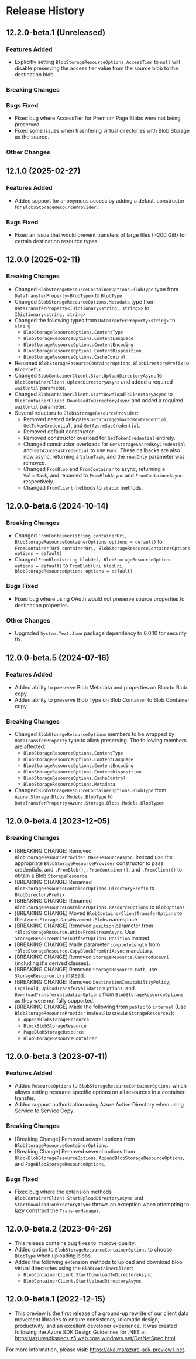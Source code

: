 # Release History

## 12.2.0-beta.1 (Unreleased)

### Features Added
- Explicitly setting `BlobStorageResourceOptions.AccessTier` to `null` will disable preserving the access tier value from the source blob to the destination blob.

### Breaking Changes

### Bugs Fixed
- Fixed bug where AccessTier for Premium Page Blobs were not being preserved.
- Fixed some issues when trasnfering virtual directories with Blob Storage as the source.

### Other Changes

## 12.1.0 (2025-02-27)

### Features Added
- Added support for anonymous access by adding a default constructor for `BlobsStorageResourceProvider`.

### Bugs Fixed
- Fixed an issue that would prevent transfers of large files (>200 GiB) for certain destination resource types.

## 12.0.0 (2025-02-11)

### Breaking Changes
- Changed `BlobStorageResourceContainerOptions.BlobType` type from `DataTransferProperty<BlobType>` to `BlobType`
- Changed `BlobStorageResourceOptions.Metadata` type from `DataTransferProperty<IDictionary<string, string>>` to `IDictionary<string, string>`
- Changed the following types from `DataTranferProperty<string>` to `string`
    - `BlobStorageResourceOptions.ContentType`
    - `BlobStorageResourceOptions.ContentLanguage`
    - `BlobStorageResourceOptions.ContentEncoding`
    - `BlobStorageResourceOptions.ContentDisposition`
    - `BlobStorageResourceOptions.CacheControl`
- Renamed `BlobStorageResourceContainerOptions.BlobDirectoryPrefix` to `BlobPrefix`
- Changed `BlobContainerClient.StartUploadDirectoryAsync` to `BlobContainerClient.UploadDirectoryAsync` and added a required `waitUntil` parameter.
- Changed `BlobContainerClient.StartDownloadToDirectoryAsync` to `BlobContainerClient.DownloadToDirectoryAsync` and added a required `waitUntil` parameter.
- Several refactors to `BlobsStorageResourceProvider`:
  - Removed nested delegates `GetStorageSharedKeyCredential`, `GetTokenCredential`, and `GetAzureSasCredential`.
  - Removed default constructor.
  - Removed constructor overload for `GetTokenCredential` entirely.
  - Changed constructor overloads for `GetStorageSharedKeyCredential` and `GetAzureSasCredential` to use `Func`. These callbacks are also now async, returning a `ValueTask`, and the `readOnly` parameter was removed.
  - Changed `FromBlob` and `FromContainer` to async, returning a `ValueTask`, and renamed to `FromBlobAsync` and `FromContainerAsync` respectively.
  - Changed `FromClient` methods to `static` methods.

## 12.0.0-beta.6 (2024-10-14)

### Breaking Changes
- Changed `FromContainer(string containerUri, BlobStorageResourceContainerOptions options = default)` to `FromContainer(Uri containerUri, BlobStorageResourceContainerOptions options = default)`
- Changed `FromBlob(string blobUri, BlobStorageResourceOptions options = default)` to `FromBlob(Uri blobUri, BlobStorageResourceOptions options = default)`

### Bugs Fixed
- Fixed bug where using OAuth would not preserve source properties to destination properties.

### Other Changes
- Upgraded `System.Text.Json` package dependency to 6.0.10 for security fix.

## 12.0.0-beta.5 (2024-07-16)

### Features Added
- Added ability to preserve Blob Metadata and properties on Blob to Blob copy.
- Added ability to preserve Blob Type on Blob Container to Blob Container copy.

### Breaking Changes
- Changed `BlobStorageResourceOptions` members to be wrapped by `DataTransferProperty` type to allow preserving. The following members are affected:
    - `BlobStorageResourceOptions.ContentType`
    - `BlobStorageResourceOptions.ContentLanguage`
    - `BlobStorageResourceOptions.ContentEncoding`
    - `BlobStorageResourceOptions.ContentDisposition`
    - `BlobStorageResourceOptions.CacheControl`
    - `BlobStorageResourceOptions.Metadata`
- Changed `BlobStorageResourceContainerOptions.BlobType` from `Azure.Storage.Blobs.Models.BlobType` to `DataTransferProperty<Azure.Storage.Blobs.Models.BlobType>`

## 12.0.0-beta.4 (2023-12-05)

### Breaking Changes
- [BREAKING CHANGE] Removed `BlobStorageResourceProvider.MakeResourceAsync`. Instead use the appropriate `BlobStorageResourceProvider` constructor to pass credentials, and `.FromBlob()`, `.FromContainer()`, and `.FromClient()` to obtain a Blob `StorageResource`.
- [BREAKING CHANGE] Renamed `BlobStorageResourceContainerOptions.DirectoryPrefix` to `BlobDirectoryPrefix`
- [BREAKING CHANGE] Renamed `BlobStorageResourceContainerOptions.ResourceOptions` to `BlobOptions`
- [BREAKING CHANGE] Moved `BlobContainerClientTransferOptions` to the `Azure.Storage.DataMovement.Blobs` namespace
- [BREAKING CHANGE] Removed `position` parameter from `*BlobStorageResource.WriteFromStreamAsync`. Use `StorageResourceWriteToOffsetOptions.Position` instead.
- [BREAKING CHANGE] Made parameter `completeLength` from `*BlobStorageResource.CopyBlockFromUriAsync` mandatory.
- [BREAKING CHANGE] Removed `StorageResource.CanProduceUri` (including it's derived classes).
- [BREAKING CHANGE] Removed `StorageResource.Path`, use `StorageResource.Uri` instead.
- [BREAKING CHANGE] Removed `DestinationImmutabilityPolicy`, `LegalHold`, `UploadTransferValidationOptions`, and `DownloadTransferValidationOptions` from `BlobStorageResourceOptions` as they were not fully supported.
- [BREAKING CHANGE] Made the following from `public` to `internal` (Use `BlobStorageResourceProvider` instead to create `StorageResource`s):
    - `AppendBlobStorageResource`
    - `BlockBlobStorageResource`
    - `PageBlobStorageResource`
    - `BlobStorageResourceContainer`

## 12.0.0-beta.3 (2023-07-11)

### Features Added
- Added `ResourceOptions` to `BlobStorageResourceContainerOptions` which allows setting resource specific options on all resources in a container transfer.
- Added support authorization using Azure Active Directory when using Service to Service Copy.

### Breaking Changes
- [Breaking Change] Removed several options from `BlobStorageResourceContainerOptions`.
- [Breaking Change] Removed several options from `BlockBlobStorageResourceOptions`, `AppendBlobStorageResourceOptions`, and `PageBlobStorageResourceOptions`.

### Bugs Fixed
- Fixed bug where the extension methods `BlobContainerClient.StartUploadDirectoryAsync` and `StartDownloadToDirectoryAsync` throws an exception when attempting to lazy construct the `TransferManager`.

## 12.0.0-beta.2 (2023-04-26)
- This release contains bug fixes to improve quality.
- Added option to `BlobStorageResourceContainerOptions` to choose `BlobType` when uploading blobs.
- Added the following extension methods to upload and download blob virtual directories using the `BlobContainerClient`:
    - `BlobContainerClient.StartDownloadToDirectoryAsync`
    - `BlobContainerClient.StartUploadDirectoryAsync`

## 12.0.0-beta.1 (2022-12-15)
- This preview is the first release of a ground-up rewrite of our client data movement
libraries to ensure consistency, idiomatic design, productivity, and an
excellent developer experience.  It was created following the Azure SDK Design
Guidelines for .NET at https://azuresdkspecs.z5.web.core.windows.net/DotNetSpec.html.

For more information, please visit: https://aka.ms/azure-sdk-preview1-net.
